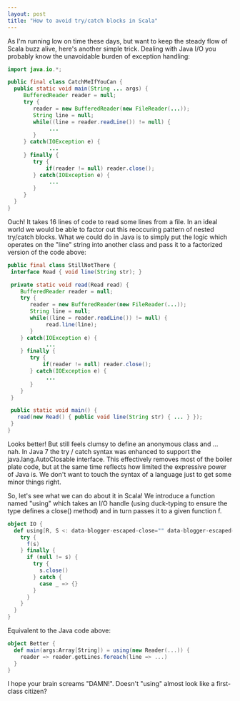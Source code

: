 ```yaml
---
layout: post
title: "How to avoid try/catch blocks in Scala"
---
```


As I'm running low on time these days, but want to keep the steady flow of Scala buzz alive, here's another simple trick. Dealing with Java I/O you probably know the unavoidable burden of exception handling:

```java
import java.io.*;

public final class CatchMeIfYouCan {
  public static void main(String ... args) {
     BufferedReader reader = null;
     try {
        reader = new BufferedReader(new FileReader(...));
        String line = null;
        while((line = reader.readLine()) != null) {
             ...
        }
     } catch(IOException e) {
             ...
     } finally {
        try {
            if(reader != null) reader.close();
        } catch(IOException e) {
             ...
        }
     }
  }
}
```

Ouch! It takes 16 lines of code to read some lines from a file. In an ideal world we would be able to factor out this reoccuring pattern of nested try/catch blocks.
What we could do in Java is to simply put the logic which operates on the "line" string into another class and pass it to a factorized version of the code above:

```java
public final class StillNotThere {
 interface Read { void line(String str); }

 private static void read(Read read) {
    BufferedReader reader = null;
    try {
       reader = new BufferedReader(new FileReader(...));
       String line = null;
       while((line = reader.readLine()) != null) {
            read.line(line);
       }
    } catch(IOException e) {
            ...
    } finally {
       try {
           if(reader != null) reader.close();
       } catch(IOException e) {
            ...
       }
    }
 } 

 public static void main() {
   read(new Read() { public void line(String str) { ... } });
 }
}
```

Looks better! But still feels clumsy to define an anonymous class and ... nah. In Java 7 the try / catch syntax was enhanced to support the java.lang.AutoClosable interface. This effectively removes most of the boiler plate code, but at the same time reflects how limited the expressive power of Java is. We don't want to touch the syntax of a language just to get some minor things right.

So, let's see what we can do about it in Scala! We introduce a function named "using" which takes an I/O handle (using duck-typing to ensure the type defines a close() method) and in turn passes it to a given function f.

```scala
object IO {
  def using[R, S <: data-blogger-escaped-close="" data-blogger-escaped-def="" data-blogger-escaped-f:="" data-blogger-escaped-s:="" data-blogger-escaped-s=""> R): R = {
    try {
      f(s)
    } finally {
      if (null != s) {
        try {
          s.close()
        } catch {
          case _ => {}
        }
      }
    }
  }
}
```

Equivalent to the Java code above:

```scala
object Better {
  def main(args:Array[String]) = using(new Reader(...)) {
    reader => reader.getLines.foreach(line => ...)
  }
}
```

I hope your brain screams "DAMN!". Doesn't "using" almost look like a first-class citizen?

